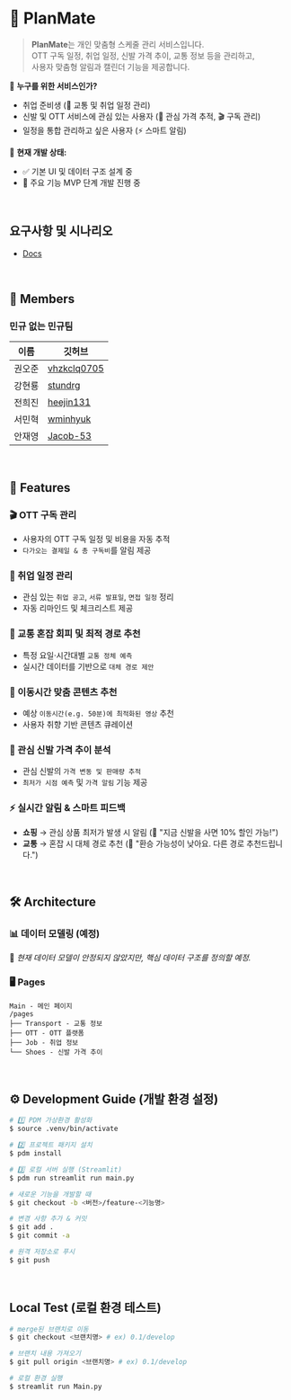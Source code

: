 # 🚀 PlanMate

> **PlanMate**는 개인 맞춤형 스케줄 관리 서비스입니다.  
> OTT 구독 일정, 취업 일정, 신발 가격 추이, 교통 정보 등을 관리하고,  
> 사용자 맞춤형 알림과 캘린더 기능을 제공합니다.

📅 **누구를 위한 서비스인가?**  
- 취업 준비생 (🚆 교통 및 취업 일정 관리)  
- 신발 및 OTT 서비스에 관심 있는 사용자 (👟 관심 가격 추적, 🎬 구독 관리)  
- 일정을 통합 관리하고 싶은 사용자 (⚡ 스마트 알림)  

📌 **현재 개발 상태:**
- ✅ 기본 UI 및 데이터 구조 설계 중
- 🚧 주요 기능 MVP 단계 개발 진행 중

<br>

## 요구사항 및 시나리오

- [Docs](https://github.com/sunsin-shop/wh04-1st-1team-nomingyu/wiki)

<br>

## **👥 Members**
### **민규 없는 민규팀**
|이름|깃허브|
|---|---|
|권오준|[vhzkclq0705](https://github.com/vhzkclq0705)|
|강현룡|[stundrg](https://github.com/stundrg)|
|전희진|[heejin131](https://github.com/heejin131)|
|서민혁|[wminhyuk](https://github.com/wminhyuk)|
|안재영|[Jacob-53](https://github.com/Jacob-53)|

<br>

## **🌟 Features**  
### 🎬 OTT 구독 관리  
- 사용자의 OTT 구독 일정 및 비용을 자동 추적  
- `다가오는 결제일 & 총 구독비`를 알림 제공  

### 💼 취업 일정 관리  
- 관심 있는 `취업 공고`, `서류 발표일`, `면접 일정` 정리  
- 자동 리마인드 및 체크리스트 제공  

### 🚆 교통 혼잡 회피 및 최적 경로 추천  
- 특정 요일·시간대별 `교통 정체 예측`  
- 실시간 데이터를 기반으로 `대체 경로 제안`  

### 🚀 이동시간 맞춤 콘텐츠 추천  
- 예상 `이동시간(e.g. 50분)에 최적화된 영상` 추천  
- 사용자 취향 기반 콘텐츠 큐레이션  

### 👟 관심 신발 가격 추이 분석  
- 관심 신발의 `가격 변동 및 판매량 추적`  
- `최저가 시점 예측` 및 `가격 알림` 기능 제공  

### ⚡ 실시간 알림 & 스마트 피드백  
- **쇼핑** → 관심 상품 최저가 발생 시 알림 (🛒 "지금 신발을 사면 10% 할인 가능!")  
- **교통** → 혼잡 시 대체 경로 추천 (🚆 "환승 가능성이 낮아요. 다른 경로 추천드립니다.")  

<br>

## **🛠 Architecture**

### **📊 데이터 모델링 (예정)**
📌 *현재 데이터 모델이 안정되지 않았지만, 핵심 데이터 구조를 정의할 예정.*  

### **🖥 Pages**
```
Main - 메인 페이지
/pages
├── Transport - 교통 정보
├── OTT - OTT 플랫폼
├── Job - 취업 정보
└── Shoes - 신발 가격 추이
```

<br>

## **⚙️ Development Guide (개발 환경 설정)**  
```bash
# 1️⃣ PDM 가상환경 활성화
$ source .venv/bin/activate

# 2️⃣ 프로젝트 패키지 설치
$ pdm install

# 3️⃣ 로컬 서버 실행 (Streamlit)
$ pdm run streamlit run main.py

# 새로운 기능을 개발할 때
$ git checkout -b <버전>/feature-<기능명>

# 변경 사항 추가 & 커밋
$ git add .
$ git commit -a

# 원격 저장소로 푸시
$ git push
```

<br>

## **Local Test (로컬 환경 테스트)**
```bash
# merge된 브랜치로 이동
$ git checkout <브랜치명> # ex) 0.1/develop

# 브랜치 내용 가져오기
$ git pull origin <브랜치명> # ex) 0.1/develop

# 로컬 환경 실행
$ streamlit run Main.py
```
